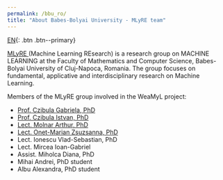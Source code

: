 ```yaml
---
permalink: /bbu_ro/
title: "About Babes-Bolyai University - MLyRE team"
---
```


[EN](/bbu/){: .btn .btn--primary}

<a href="http://www.cs.ubbcluj.ro/ml/">MLyRE </a> (Machine Learning REsearch) is a research group on MACHINE LEARNING at the Faculty of Mathematics and Computer Science, Babes-Bolyai University of Cluj-Napoca, Romania. The group focuses on fundamental, applicative and interdisciplinary research on Machine Learning.

Members of the MLyRE group involved in the WeaMyL project:

* <a href= "http://www.cs.ubbcluj.ro/~gabis/"> Prof. Czibula Gabriela, PhD </a>
* <a href= "http://www.cs.ubbcluj.ro/~istvanc/"> Prof. Czibula Istvan, PhD </a>
* <a href= "https://arthur486.wordpress.com/"> Lect. Molnar Arthur, PhD </a>
* <a href= "http://www.cs.ubbcluj.ro/~marianzsu/"> Lect. Onet-Marian Zsuzsanna, PhD </a>
* Lect. Ionescu Vlad-Sebastian, PhD
* Lect. Mircea Ioan-Gabriel
* Assist. Miholca Diana, PhD
* Mihai Andrei, PhD student
* Albu Alexandra, PhD student
